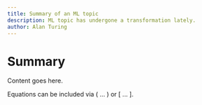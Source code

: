 ```yaml
---
title: Summary of an ML topic
description: ML topic has undergone a transformation lately. 
author: Alan Turing
---
```


# Summary

Content goes here.

Equations can be included via \( ... \) or \[ ... \].  
